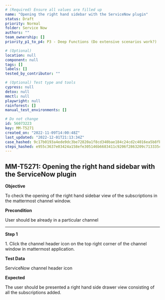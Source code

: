 ```yaml
---
# (Required) Ensure all values are filled up
name: "Opening the right hand sidebar with the ServiceNow plugin"
status: Draft
priority: Normal
folder: Service Now
authors: ""
team_ownership: []
priority_p1_to_p4: P3 - Deep Functions (Do extensive scenarios work?)

# (Optional)
location: null
component: null
tags: []
labels: []
tested_by_contributor: ""

# (Optional) Test type and tools
cypress: null
detox: null
mmctl: null
playwright: null
rainforest: []
manual_test_environments: []

# Do not change
id: 56073223
key: MM-T5271
created_on: "2022-11-09T14:00:48Z"
last_updated: "2022-12-01T21:13:34Z"
case_hashed: 9c17b0193a4ede9dc3be72820a1f8cd340bae184c24cd2c4016ea5b8fb239ad139a2ffaa37f05871c4872fe1e8765197
steps_hashed: e955c3637e03424a158efe305146b6683411c9206f2863209c713335c2605835cc9161021b816699c0b2c0f6b1789c31
---
```


<!-- (Auto-generated) Based on frontmatter's "key" and "name" -->

## MM-T5271: Opening the right hand sidebar with the ServiceNow plugin

**Objective**

To check the opening of the right hand sidebar view of the subscriptions in the mattermost channel window.

**Precondition**

User should be already in a particular channel

---

**Step 1**

1\. Click the channel header icon on the top right corner of the channel window in mattermost application.

**Test Data**

ServiceNow channel header icon

**Expected**

The user should be presented a right hand side drawer view consisting of all the subscriptions added.

